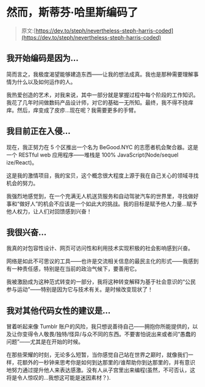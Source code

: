 # 然而，斯蒂芬·哈里斯编码了

> 原文:[https://dev.to/steph/nevertheless-steph-harris-coded](https://dev.to/steph/nevertheless-steph-harris-coded)

## 我开始编码是因为...

简而言之，我极度渴望能够建造东西——让我的想法成真。我也是那种需要理解事情为什么以及如何运作的人。

我热爱创造的艺术，对我来说，其中一部分就是掌握过程中每个阶段的工作知识。我花了几年时间做数码产品设计师，对它的基础一无所知。最终，我不得不挠痒痒。然后，痒变成了皮疹...现在呢？我需要更多的手臂。

## 我目前正在入侵...

现在，我正努力在 5 个区推出一个名为 BeGood.NYC 的志愿者机会聚合器。这是一个 RESTful web 应用程序——堆栈是 100% JavaScript(Node/sequel ize/React)。

这是我的激情项目，我的宝贝，这个概念很大程度上源于我在自己关心的领域寻找机会的努力。

我强烈地感觉到，在一个充满无人机送货服务和自动驾驶汽车的世界里，寻找做好事和“做好人”的机会不应该是一个如此大的挑战。我的目标是赋予他人力量...赋予他人权力，让人们对回馈感到兴奋！

## 我很兴奋...

我真的对包容性设计、网页可访问性和利用技术实现积极的社会影响感到兴奋。

网络是如此不可思议的工具——也许是交流相关信息的最民主化的形式——我感到有一种责任感，特别是在当前的政治气候下，要善用它。

我被激励成为这种范式转变的一部分，我将这种转变解释为基于社会意识的“公民参与运动”——特别是因为它与技术有关。是时候改变现状了！

## 我对其他代码女性的建议是...

冒着听起来像 Tumblr 账户的风险，我只想说善待自己——拥抱你所能提供的，以及让你变得令人敬畏/独特/怪异/与众不同的东西。不要害怕说出来或者问“愚蠢的问题”——尤其是在开始的时候。

在那些荣耀的时刻，无论多么短暂，当你感觉自己站在世界之巅时，就像我们一样，花额外的一秒钟来思考你是如何到达那里的/谁帮助你到达那里的，并有意识地努力通过提升他人来表达感激。没有人从子宫里出来编程(虽然，不可否认，这将是令人惊叹的...我想这可能是迷因素材？).